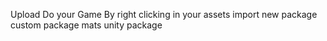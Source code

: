 Upload Do your Game By right clicking in your assets import new package custom package mats unity package
